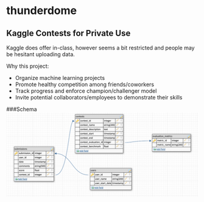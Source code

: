 # thunderdome
## Kaggle Contests for Private Use

Kaggle does offer in-class, however seems a bit restricted and people may be hesitant uploading data.

Why this project:

 * Organize machine learning projects
 * Promote healthy competition among friends/coworkers
 * Track progress and enforce champion/challenger model
 * Invite potential collaborators/employees to demonstrate their skills

###Schema
![alt text](https://raw.githubusercontent.com/rynmccrmck/thunderdome/master/images/schema.png "Current schema")
